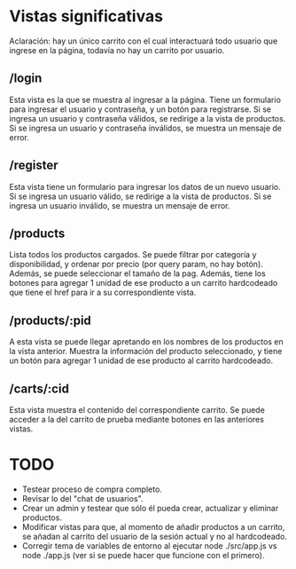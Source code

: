 # Vistas significativas
Aclaración: hay un único carrito con el cual interactuará todo usuario que ingrese en la página, todavía no hay un carrito por usuario.
## /login
Esta vista es la que se muestra al ingresar a la página. Tiene un formulario para ingresar el usuario y contraseña, y un botón para registrarse. Si se ingresa un usuario y contraseña válidos, se redirige a la vista de productos. Si se ingresa un usuario y contraseña inválidos, se muestra un mensaje de error.
## /register
Esta vista tiene un formulario para ingresar los datos de un nuevo usuario. Si se ingresa un usuario válido, se redirige a la vista de productos. Si se ingresa un usuario inválido, se muestra un mensaje de error.
## /products
Lista todos los productos cargados. Se puede filtrar por categoría y disponibilidad, y ordenar por precio (por query param, no hay botón). Además, se puede seleccionar el tamaño de la pag.
Además, tiene los botones para agregar 1 unidad de ese producto a un carrito hardcodeado que tiene el href para ir a su correspondiente vista.
## /products/:pid
A esta vista se puede llegar apretando en los nombres de los productos en la vista anterior. Muestra la información del producto seleccionado, y tiene un botón para agregar 1 unidad de ese producto al carrito hardcodeado.
## /carts/:cid
Esta vista muestra el contenido del correspondiente carrito. Se puede acceder a la del carrito de prueba mediante botones en las anteriores vistas.

# TODO
- Testear proceso de compra completo.
- Revisar lo del "chat de usuarios".
- Crear un admin y testear que sólo él pueda crear, actualizar y eliminar productos.
- Modificar vistas para que, al momento de añadir productos a un carrito, se añadan al carrito del usuario de la sesión actual y no al hardcodeado.
- Corregir tema de variables de entorno al ejecutar node ./src/app.js vs node ./app.js (ver si se puede hacer que funcione con el primero).
